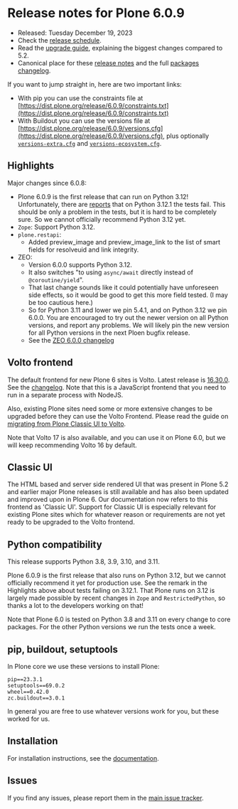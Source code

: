 # Release notes for Plone 6.0.9

* Released: Tuesday December 19, 2023
* Check the [release schedule](https://plone.org/download/release-schedule).
* Read the [upgrade guide](https://6.docs.plone.org/upgrade/index.html), explaining the biggest changes compared to 5.2.
* Canonical place for these [release notes](https://dist.plone.org/release/6.0.9/RELEASE-NOTES.md) and the full [packages changelog](https://dist.plone.org/release/6.0.9/changelog.txt).

If you want to jump straight in, here are two important links:

* With pip you can use the constraints file at [https://dist.plone.org/release/6.0.9/constraints.txt](https://dist.plone.org/release/6.0.9/constraints.txt)
* With Buildout you can use the versions file at [https://dist.plone.org/release/6.0.9/versions.cfg](https://dist.plone.org/release/6.0.9/versions.cfg), plus optionally [`versions-extra.cfg`](https://dist.plone.org/release/6.0.9/versions-extra.cfg) and [`versions-ecosystem.cfg`](https://dist.plone.org/release/6.0.9/versions-ecosystem.cfg).


## Highlights

Major changes since 6.0.8:

* Plone 6.0.9 is the first release that can run on Python 3.12!
  Unfortunately, there are [reports](https://github.com/zopefoundation/Zope/issues/1188) that on Python 3.12.1 the tests fail.
  This should be only a problem in the tests, but it is hard to be completely sure.
  So we cannot officially recommend Python 3.12 yet.
* `Zope`: Support Python 3.12.
* `plone.restapi`:
  - Added preview_image and preview_image_link to the list of smart fields for resolveuid and link integrity.
* ZEO:
  - Version 6.0.0 supports Python 3.12.
  - It also switches "to using `async/await` directly instead of `@coroutine/yield`".
  - That last change sounds like it could potentially have unforeseen side effects, so it would be good to get this more field tested.
    (I may be too cautious here.)
  - So for Python 3.11 and lower we pin 5.4.1, and on Python 3.12 we pin 6.0.0.
    You are encouraged to try out the newer version on all Python versions, and report any problems.
    We will likely pin the new version for all Python versions in the next Ploen bugfix release.
  - See the [ZEO 6.0.0 changelog](https://github.com/zopefoundation/ZEO/blob/6.0.0/CHANGES.rst)


## Volto frontend

The default frontend for new Plone 6 sites is Volto. Latest release is [16.30.0](https://www.npmjs.com/package/@plone/volto/v/16.30.0).  See the [changelog](https://github.com/plone/volto/blob/16.30.0/CHANGELOG.md).
Note that this is a JavaScript frontend that you need to run in a separate process with NodeJS.

Also, existing Plone sites need some or more extensive changes to be upgraded before they can use the Volto Frontend. Please read the guide on [migrating from Plone Classic UI to Volto](https://6.docs.plone.org/backend/upgrading/version-specific-migration/migrate-to-volto.html).

Note that Volto 17 is also available, and you can use it on Plone 6.0, but we will keep recommending Volto 16 by default.


## Classic UI

The HTML based and server side rendered UI that was present in Plone 5.2 and earlier major Plone releases is still available and has also been updated and improved upon in Plone 6.  Our documentation now refers to this frontend as 'Classic UI'.  Support for Classic UI is especially relevant for existing Plone sites which for whatever reason or requirements are not yet ready to be upgraded to the Volto frontend.


## Python compatibility

This release supports Python 3.8, 3.9, 3.10, and 3.11.

Plone 6.0.9 is the first release that also runs on Python 3.12, but we cannot officially recommend it yet for production use.
See the remark in the Highlights above about tests failing on 3.12.1.
That Plone runs on 3.12 is largely made possible by recent changes in `Zope` and `RestrictedPython`, so thanks a lot to the developers working on that!

Note that Plone 6.0 is tested on Python 3.8 and 3.11 on every change to core packages.  For the other Python versions we run the tests once a week.


## pip, buildout, setuptools

In Plone core we use these versions to install Plone:

```
pip==23.3.1
setuptools==69.0.2
wheel==0.42.0
zc.buildout==3.0.1
```

In general you are free to use whatever versions work for you, but these worked for us.


## Installation

For installation instructions, see the [documentation](https://6.docs.plone.org/install/index.html).


## Issues

If you find any issues, please report them in the [main issue tracker](https://github.com/plone/Products.CMFPlone/issues).
